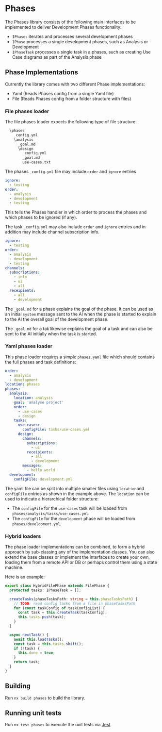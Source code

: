 # Phases

The Phases library consists of the following main interfaces to be implemented to deliver Development Phases functionality:

- `IPhases` iterates and processes several development phases
- `IPhase` processes a single development phases, such as Analysis or Development
- `IPhaseTask` processes a single task in a phases, such as creating Use Case diagrams as part of the Analysis phase

## Phase Implementations

Currently the library comes with two different Phase implementations:

- Yaml (Reads Phases config from a single Yaml file)
- File (Reads Phases config from a folder structure with files)

### File phases loader

The file phases loader expects the following type of file structure.

```bash
  \phases
    _config.yml
    \analysis
      _goal.md
      \design
        _config.yml
        _goal.md
        use-cases.txt

```

The phases `_config.yml` file may include `order` and `ignore` entries

```yml
ignore:
  - testing
order:
  - analysis
  - development
  - testing
```

This tells the Phases handler in which order to process the phases and which phases to be ignored (if any).

The task `_config.yml` may also include `order` and `ignore` entries and in addition may include channel subscription info.

```yml
ignore:
  - testing
order:
  - analysis
  - development
  - testing
channels:
  subscriptions:
    - info
    - ui
    - all
  receipients:
    - all
    - development
```

The `_goal.md` for a phase explains the goal of the phase. It can be used as an initial `system` message sent to the AI when the phase is started to explain to the AI the overall goal of the development phase.

The `_goal.md` for a tak likewise explains the goal of a task and can also be sent to the AI initially when the task is started.

### Yaml phases loader

This phase loader requires a simple `phases.yaml` file which should contains the full phases and task definitions:

```yml
order:
  - analysis
  - development
location: phases
phases:
  analysis:
    location: analysis
    goal: 'analyse project'
    order:
      - use-cases
      - design
    tasks:
      use-cases:
        configFile: tasks/use-cases.yml
      design:
        channels:
          subscriptions:
            - ui
          receipients:
            - all
            - development
        messages:
          - hello world
  development:
    configFile: development.yml
```

The yaml file can be split into multiple smaller files using `location`and `configFile` entries as shown in the example above.
The `location` can be used to indicate a hierarchical folder structure:

- The `configFile` for the `use-cases` task will be loaded from `phases/analysis/tasks/use-cases.yml`.
- The `configFile` for the `development` phase will be loaded from `phases/development.yml`.

### Hybrid loaders

The phase loader implementations can be combined, to form a hybrid approach by sub-classing any of the implementation classes. You can also extend the base classes or implement the interfaces to create your own, loading them from a remote API or DB or perhaps control them using a state machine.

Here is an example:

```ts
export class HybridFilePhase extends FilePhase {
  protected tasks: IPhaseTask = [];

  createTasks(phaseTasksPath: string = this.phaseTasksPath) {
    // TODO: read config tasks from a file in phaseTasksPath
    for (const taskConfig of taskConfigList) {
      const task = this.createTask(taskConfig);
      this.tasks.push(task);
    }
  }

  async nextTask() {
    await this.loadTasks();
    const task = this.tasks.shift();
    if (!task) {
      this.done = true;
    }
    return task;
  }
}
```

## Building

Run `nx build phases` to build the library.

## Running unit tests

Run `nx test phases` to execute the unit tests via [Jest](https://jestjs.io).
